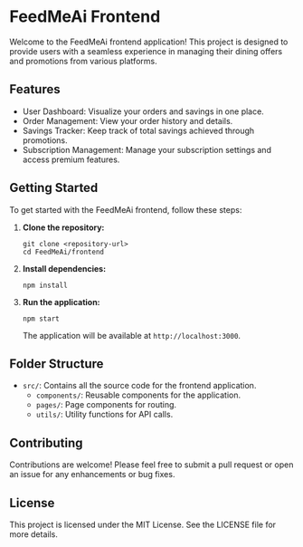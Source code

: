 # FeedMeAi Frontend

Welcome to the FeedMeAi frontend application! This project is designed to provide users with a seamless experience in managing their dining offers and promotions from various platforms.

## Features

- User Dashboard: Visualize your orders and savings in one place.
- Order Management: View your order history and details.
- Savings Tracker: Keep track of total savings achieved through promotions.
- Subscription Management: Manage your subscription settings and access premium features.

## Getting Started

To get started with the FeedMeAi frontend, follow these steps:

1. **Clone the repository:**
   ```
   git clone <repository-url>
   cd FeedMeAi/frontend
   ```

2. **Install dependencies:**
   ```
   npm install
   ```

3. **Run the application:**
   ```
   npm start
   ```

   The application will be available at `http://localhost:3000`.

## Folder Structure

- `src/`: Contains all the source code for the frontend application.
  - `components/`: Reusable components for the application.
  - `pages/`: Page components for routing.
  - `utils/`: Utility functions for API calls.
  
## Contributing

Contributions are welcome! Please feel free to submit a pull request or open an issue for any enhancements or bug fixes.

## License

This project is licensed under the MIT License. See the LICENSE file for more details.